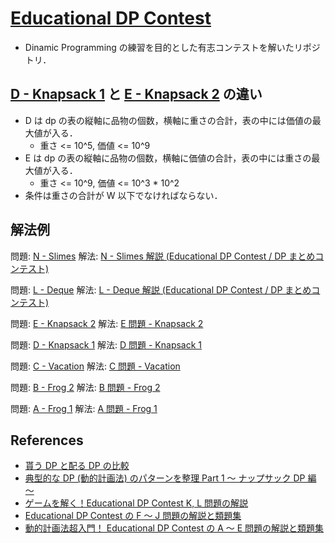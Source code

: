 # [Educational DP Contest](https://atcoder.jp/contests/dp/tasks)
- Dinamic Programming の練習を目的とした有志コンテストを解いたリポジトリ．

## [D - Knapsack 1](https://atcoder.jp/contests/dp/tasks/dp_d) と [E - Knapsack 2](https://atcoder.jp/contests/dp/tasks/dp_e) の違い
- D は dp の表の縦軸に品物の個数，横軸に重さの合計，表の中には価値の最大値が入る．
    - 重さ <= 10^5, 価値 <= 10^9
- E は dp の表の縦軸に品物の個数，横軸に価値の合計，表の中には重さの最大値が入る．
    - 重さ <= 10^9, 価値 <= 10^3 * 10^2
- 条件は重さの合計が W 以下でなければならない．

## 解法例
問題: [N - Slimes](https://atcoder.jp/contests/dp/tasks/dp_n)
解法: [N - Slimes 解説 (Educational DP Contest / DP まとめコンテスト)](https://algo-logic.info/educational-dp-contest-n/)

問題: [L - Deque](https://atcoder.jp/contests/dp/tasks/dp_l)
解法: [L - Deque 解説 (Educational DP Contest / DP まとめコンテスト)](https://algo-logic.info/educational-dp-contest-l/)

問題: [E - Knapsack 2](https://atcoder.jp/contests/dp/tasks/dp_e)
解法: [E 問題 - Knapsack 2](https://qiita.com/drken/items/dc53c683d6de8aeacf5a#e-%E5%95%8F%E9%A1%8C---knapsack-2)

問題: [D - Knapsack 1](https://atcoder.jp/contests/dp/tasks/dp_d)
解法: [D 問題 - Knapsack 1](https://qiita.com/drken/items/dc53c683d6de8aeacf5a#d-%E5%95%8F%E9%A1%8C---knapsack-1)

問題: [C - Vacation](https://atcoder.jp/contests/dp/tasks/dp_c)
解法: [C 問題 - Vacation](https://qiita.com/drken/items/dc53c683d6de8aeacf5a#c-%E5%95%8F%E9%A1%8C---vacation)

問題: [B - Frog 2](https://atcoder.jp/contests/dp/tasks/dp_b)
解法: [B 問題 - Frog 2](https://qiita.com/drken/items/dc53c683d6de8aeacf5a#b-%E5%95%8F%E9%A1%8C---frog-2)

問題: [A - Frog 1](https://atcoder.jp/contests/dp/tasks/dp_a)
解法: [A 問題 - Frog 1](https://qiita.com/drken/items/dc53c683d6de8aeacf5a#a-%E5%95%8F%E9%A1%8C---frog-1)

## References
- [貰う DP と配る DP の比較](https://qiita.com/drken/items/ace3142967c4f01d42e9#%E8%B2%B0%E3%81%86-dp-%E3%81%A8%E9%85%8D%E3%82%8B-dp-%E3%81%AE%E6%AF%94%E8%BC%83)
- [典型的な DP (動的計画法) のパターンを整理 Part 1 ～ ナップサック DP 編 ～](https://qiita.com/drken/items/a5e6fe22863b7992efdb)
- [ゲームを解く！Educational DP Contest K, L 問題の解説](https://qiita.com/drken/items/4e1bcf8413af16cb62da)
- [Educational DP Contest の F ～ J 問題の解説と類題集](https://qiita.com/drken/items/03c7db44ccd27820ea0d)
- [動的計画法超入門！ Educational DP Contest の A ～ E 問題の解説と類題集](https://qiita.com/drken/items/dc53c683d6de8aeacf5a)
